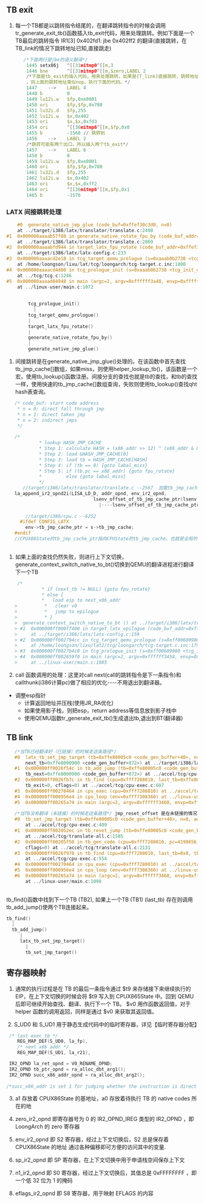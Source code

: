## TB exit

1. 每一个TB都是以跳转指令结尾的，在翻译跳转指令的时候会调用tr_generate_exit_tb()函数插入tb_exit代码，用来处理跳转。例如下面是一个TB最后的跳转指令 IR1[3] 0x402fd1:    jbe     0x402ff2 的翻译(直接跳转，在TB_link的情况下跳转地址已知,直接跳走)

   ```c
      /*下面两行是jbe的语义翻译*/
       1445 setx86j   ^[[31mitmp0^[[m,3
       1446 bne       ^[[31mitmp0^[[m,$zero,LABEL 2
       /*下面是tb_exit的插入代码，用来处理跳转。如果是(T_link)直接跳转，跳转地址已知，上面的代码直接跳走了，如果是unlink或者间接跳转的
       ，则上面的跳转地址类似nop，执行下面的代码。*/
       1447    -->    LABEL 4
       1448 b         0
       1449 lu12i.w   $fp,0xe8001
       1450 ori       $fp,$fp,0x780
       1451 lu32i.d   $fp,255
       1452 lu12i.w   $x,0x402
       1453 ori       $x,$x,0xfd3
       1454 ori       ^[[36mitmp6^[[m,$fp,0x0
       1455 b         -1568 // 跳转到
       1456    -->    LABEL 2
       /*跳转可能有两个出口，所以插入两个tb_exit*/
       1457    -->    LABEL 6
       1458 b         0
       1459 lu12i.w   $fp,0xe8001
       1460 ori       $fp,$fp,0x780
       1461 lu32i.d   $fp,255
       1462 lu12i.w   $x,0x402
       1463 ori       $x,$x,0xff2
       1464 ori       ^[[36mitmp6^[[m,$fp,0x1
       1465 b         -1576
   
   ```

### LATX 间接跳转处理

```c
    #0  generate_native_jmp_glue (code_buf=0xffef30c3d0, n=0)
    at ../target/i386/latx/translator/translate.c:2498
#1  0x000000aaaab57f88 in generate_native_rotate_fpu_by (code_buf_addr=0xffef30c1f8)
    at ../target/i386/latx/translator/translate.c:2869
#2  0x000000aaaabfd944 in target_latx_fpu_rotate (code_buf_addr=0xffef30c1f8)
    at ../target/i386/latx/latx-config.c:233
#3  0x000000aaaacd2e18 in tcg_target_qemu_prologue (s=0xaaab0b2738 <tcg_init_ctx>)
    at /home/loongson/lixu/lat/tcg/loongarch/tcg-target.c.inc:1800
#4  0x000000aaaacd4d80 in tcg_prologue_init (s=0xaaab0b2738 <tcg_init_ctx>)
    at ../tcg/tcg.c:1246
#5  0x000000aaaad04948 in main (argc=2, argv=0xffffff3a48, envp=0xffffff3a60)
    at ../linux-user/main.c:1072
        
        
        tcg_prologue_init()
          |
        tcg_target_qemu_prologue()
        |
        target_latx_fpu_rotate()
        |
        generate_native_rotate_fpu_by()
        |
        generate_native_jmp_glue()

```




1. 间接跳转是在generate_native_jmp_glue()处理的。在该函数中首先查找tb_jmp_cache[]数组，如果miss，则使用helper_lookup_tb()，该函数是一个宏，使用tb_lookup()函数注册。间接分支的查找也就是tb的查找，和tb的查找一样，使用快速的tb_jmp_cache[]数组查询，失败则使用tb_lookup()查找qht hash表查询。

```c
   /* code_buf: start code address
    * n = 0: direct fall through jmp
    * n = 1: direct taken jmp
    * n = 2: indirect jmps
    */
   
   /*
            * lookup HASH_JMP_CACHE
            * Step 1: calculate HASH = (x86_addr >> 12) ^ (x86_addr & 0xfff)
            * Step 2: load &HASH_JMP_CACHE[0]
            * Step 3: load tb = HASH_JMP_CACHE[HASH]
            * Step 4: if (tb == 0) {goto labal_miss}
            * Step 5: if (tb.pc == x86_addr) {goto fpu_rotate}
            *         else {goto labal_miss}
            */
      //target/i386/latx/translator/translate.c --2567  加载tb_jmp_cache的地址
   la_append_ir2_opnd2i(LISA_LD_D, addr_opnd, env_ir2_opnd,
                                lsenv_offset_of_tb_jmp_cache_ptr(lsenv));
                                  |----lsenv_offset_of_tb_jmp_cache_ptr()该函数返回tb_jmp_cache[]数组地址
           
       //target/i386/cpu.c --6252   
     #ifdef CONFIG_LATX
       env->tb_jmp_cache_ptr = s->tb_jmp_cache;
   #endif
   //CPUX86State的tb_jmp_cache_ptr指向CPUState的tb_jmp_cache，也就是全局的tb_jmp_cache
   
```

1. 如果上面的查找仍然失败，则进行上下文切换， generate_context_switch_native_to_bt()切换到QEMU的翻译进程进行翻译下一个TB

```c
    /*
             * if (next_tb != NULL) {goto fpu_rotate}
             * else {
             *   load eip to next_x86_addr
   >          *   clear v0
   >          *   jump to epilogue
   >          * }
   >  generate_context_switch_native_to_bt () at ../target/i386/latx/translator/translate.c:2441
   > #1  0x000000ff000ff400 in target_latx_epilogue (code_buf_addr=0xffe8000124)
   >     at ../target/i386/latx/latx-config.c:159
   > #2  0x000000ff002794cc in tcg_target_qemu_prologue (s=0xff00609980 <tcg_init_ctx>)
   >     at /home/loongson/lixu/lat2/tcg/loongarch/tcg-target.c.inc:1792
   > #3  0x000000ff0027b4c0 in tcg_prologue_init (s=0xff00609980 <tcg_init_ctx>) at ../tcg/tcg.c:1246
   > #4  0x000000ff002659f0 in main (argc=2, argv=0xffffff3458, envp=0xffffff3470)
   >     at ../linux-user/main.c:1085


```
   
   
   
2.  call 函数调用的处理：这里对call next(call的跳转指令是下一条指令)和callthunk(i386计算pc)做了相应的优化----不用退出到翻译器。
* 调整esp指针
   - 计算返回地址并压栈(使用JR_RA优化)
   - 如果使用影子栈，则把esp，return address等信息放到影子栈中
   - 使用QEMU函数tr_generate_exit_tb()生成退出tb,退出到BT(翻译器)
   
   
   
   
   
## TB link
   
```c
   /*当TB已经翻译好（已链接）的时候走这条路径*/
   #0  latx_tb_set_jmp_target (tb=0xffe80005c0 <code_gen_buffer+40>, n=0, 
       next_tb=0xffe8000900 <code_gen_buffer+872>) at ../target/i386/latx/translator/translate.c:3041
   #1  0x000000ff0026f54c in tb_add_jump (tb=0xffe80005c0 <code_gen_buffer+40>, n=0, 
       tb_next=0xffe8000900 <code_gen_buffer+872>) at ../accel/tcg/cpu-exec.c:480
   #2  0x000000ff0026fb7c in tb_find (cpu=0xfff7288010, last_tb=0xffe80005c0 <code_gen_buffer+40>, 
       tb_exit=0, cflags=0) at ../accel/tcg/cpu-exec.c:607
   #3  0x000000ff00270464 in cpu_exec (cpu=0xfff7288010) at ../accel/tcg/cpu-exec.c:958
   #4  0x000000ff000956e4 in cpu_loop (env=0xfff7308360) at ../linux-user/x86_64/../i386/cpu_loop.c:207
   #5  0x000000ff00265a74 in main (argc=2, argv=0xffffff3468, envp=0xffffff3480)
           
   /*当TB没有翻译（未链接）的时候走这条路径*/ jmp_reset_offset 是在未链接的情况下，直接跳转指令所指向的跳转目标。
   #0  tb_set_jmp_target (tb=0xffe80005c0 <code_gen_buffer+40>, n=0, addr=1099108976444)
       at ../accel/tcg/cpu-exec.c:409
   #1  0x000000ff002052ec in tb_reset_jump (tb=0xffe80005c0 <code_gen_buffer+40>, n=0)
       at ../accel/tcg/translate-all.c:1585
   #2  0x000000ff00205f50 in tb_gen_code (cpu=0xfff7288010, pc=4198656, cs_base=0, flags=4243635, 
       cflags=0) at ../accel/tcg/translate-all.c:2131
   #3  0x000000ff0026f978 in tb_find (cpu=0xfff7288010, last_tb=0x0, tb_exit=0, cflags=0)
       at ../accel/tcg/cpu-exec.c:554
   #4  0x000000ff00270464 in cpu_exec (cpu=0xfff7288010) at ../accel/tcg/cpu-exec.c:958
   #5  0x000000ff000956e4 in cpu_loop (env=0xfff7308360) at ../linux-user/x86_64/../i386/cpu_loop.c:207
   #6  0x000000ff00265a74 in main (argc=2, argv=0xffffff3468, envp=0xffffff3480)
       at ../linux-user/main.c:1098
   
   ```
   
   tb_find()函数中找到下一个TB (TB2), 如果上一个TB (TB1) (last_tb) 存在则调用tb_add_jump()使两个TB连接起来。
   
   ```c
   tb_find()
     |
     tb_add_jump()
        |
        latx_tb_set_jmp_target()
          |
          tb_set_jmp_target()
   ```
   
   
## 寄存器映射
   
   1. 通常的执行过程是在 TB 的最后一条指令通过 $t9 来存储接下来继续执行的 EIP，在上下文切换的时候会将 $t9 写入到 CPUX865State 中。回到 QEMU 后即可继续开始查找、翻译、执行下一个 TB。
      $v0 用作函数返回值，对于 helper 函数的调用返回，同样是通过 $v0 来获取其返回值。 
   
   ​    2. S_UD0 和 S_UD1 用于静态生成代码中的临时寄存器，详见【临时寄存器分配】
   
   ```c
    /* last exec tb */
       REG_MAP_DEF(S_UD0, la_fp),
       /* next x86 addr */
       REG_MAP_DEF(S_UD1, la_r21),
   ```
   
   
   
   ```c
    IR2_OPND la_ret_opnd = V0_RENAME_OPND;
    IR2_OPND tb_ptr_opnd = ra_alloc_dbt_arg1();
    IR2_OPND succ_x86_addr_opnd = ra_alloc_dbt_arg2();
       
   /*succ_x86_addr is set 1 for judging whether the instruction is direct jmp or condition jmp.*/
   ```
   
   3. a1 存放着 CPUX86State 的基地址，a0 存放着待执行 TB 的 native codes 所在的地
   
   4. zero_ir2_opnd 即寄存器号为 0 的 IR2_OPND_IREG 类型的 IR2_OPND ，即 LoongArch 的 zero 寄存器
   
   5. env_ir2_opnd 即 S2 寄存器，经过上下文切换后，S2 总是保存着 CPUX86State 的地址 通过各种偏移即可方便的访问其中的变量.
   
   6. sp_ir2_opnd 即 SP 寄存器，在上下文切换中用于申请栈空间保存上下文
   
   7. n1_ir2_opnd 即 S0 寄存器，经过上下文切换后，其值总是 0xFFFFFFFF ，即一个低 32 位为 1 的掩码
   
   8. eflags_ir2_opnd 即 S8 寄存器，用于映射 EFLAGS 的内容
   
   
   
   
   
   

